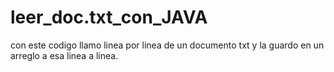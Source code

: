 # leer_doc.txt_con_JAVA
con este codigo llamo linea por linea de un documento txt y la guardo en un arreglo a esa linea a linea.
